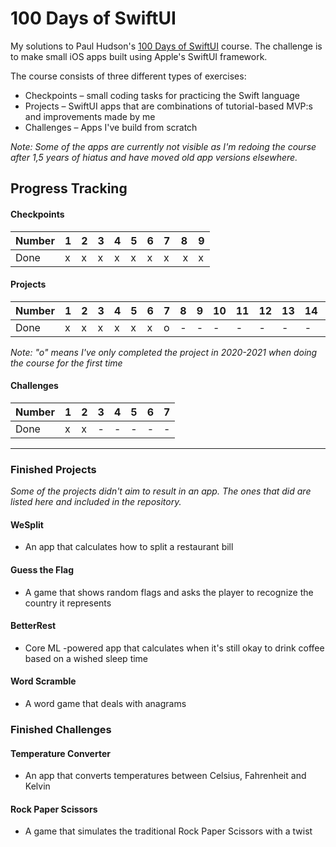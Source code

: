 # 100 Days of SwiftUI

My solutions to Paul Hudson's [100 Days of SwiftUI](https://www.hackingwithswift.com/100/swiftui) course. The challenge is to make small iOS apps built using Apple's SwiftUI framework.

The course consists of three different types of exercises:
- Checkpoints – small coding tasks for practicing the Swift language
- Projects – SwiftUI apps that are combinations of tutorial-based MVP:s and improvements made by me
- Challenges – Apps I've build from scratch

_Note: Some of the apps are currently not visible as I'm redoing the course after 1,5 years of hiatus and have moved old app versions elsewhere._

## Progress Tracking

#### Checkpoints
| Number | 1 | 2 | 3 | 4 | 5 | 6 | 7 | 8 | 9 |
|--------|---|---|---|---|---|---|---|---|---|
| Done   | x | x | x | x | x | x | x | x | x |

#### Projects
| Number | 1 | 2 | 3 | 4 | 5 | 6 | 7 | 8 | 9 | 10| 11| 12| 13| 14| 15| 16| 17| 18| 19|
|--------|---|---|---|---|---|---|---|---|---|---|---|---|---|---|---|---|---|---|---|
| Done   | x | x | x | x | x | x | o | - | - | - | - | - | - | - | - | - | - | - | - |

_Note: "o" means I've only completed the project in 2020-2021 when doing the course for the first time_

#### Challenges
| Number  | 1 | 2 | 3 | 4 | 5 | 6 | 7 |
|---------|---|---|---|---|---|---|---|
| Done    | x | x | - | - | - | - | - |

---

### Finished Projects
_Some of the projects didn't aim to result in an app. The ones that did are listed here and included in the repository._

#### WeSplit
- An app that calculates how to split a restaurant bill

#### Guess the Flag
- A game that shows random flags and asks the player to recognize the country it represents

#### BetterRest
- Core ML -powered app that calculates when it's still okay to drink coffee based on a wished sleep time

#### Word Scramble
- A word game that deals with anagrams


### Finished Challenges

#### Temperature Converter
- An app that converts temperatures between Celsius, Fahrenheit and Kelvin

#### Rock Paper Scissors
- A game that simulates the traditional Rock Paper Scissors with a twist
